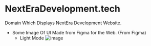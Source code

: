 # NextEraDevelopment.tech

Domain Which Displays NextEra Development Website.

- Some Image Of UI Made from Figma for the Web. (From Figma)
   * Light Mode
     ![image](https://github.com/user-attachments/assets/ef65bb8f-7757-4b05-9d4c-434298043076)


